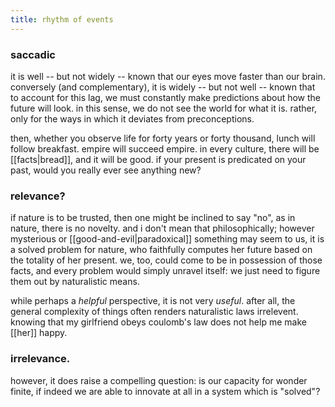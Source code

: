 ```yaml
---
title: rhythm of events
---
```


### saccadic

it is well -- but not widely -- known that our eyes move faster than our brain. conversely (and complementary), it is widely -- but not well -- known that to account for this lag, we must constantly make predictions about how the future will look. in this sense, we do not see the world for what it is. rather, only for the ways in which it deviates from preconceptions.

then, whether you observe life for forty years or forty thousand, lunch will follow breakfast. empire will succeed empire. in every culture, there will be [[facts|bread]], and it will be good. if your present is predicated on your past, would you really ever see anything new?

### relevance?

if nature is to be trusted, then one might be inclined to say "no", as in nature, there is no novelty. and i don't mean that philosophically; however mysterious or [[good-and-evil|paradoxical]] something may seem to us, it is a solved problem for nature, who faithfully computes her future based on the totality of her present. we, too, could come to be in possession of those facts, and every problem would simply unravel itself: we just need to figure them out by naturalistic means.

while perhaps a _helpful_ perspective, it is not very _useful_. after all, the general complexity of things often renders naturalistic laws irrelevent. knowing that my girlfriend obeys coulomb's law does not help me make [[her]] happy.

### irrelevance.

however, it does raise a compelling question: is our capacity for wonder finite, if indeed we are able to innovate at all in a system which is "solved"?

